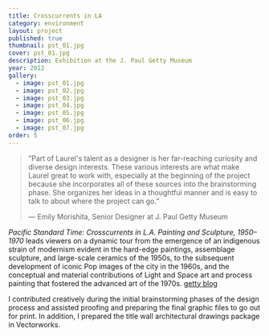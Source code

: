 ```yaml
---
title: Crosscurrents in LA
category: environment
layout: project
published: true
thumbnail: pst_01.jpg
cover: pst_01.jpg
description: Exhibition at the J. Paul Getty Museum
year: 2012
gallery:
  - image: pst_01.jpg
  - image: pst_02.jpg
  - image: pst_03.jpg
  - image: pst_04.jpg
  - image: pst_05.jpg
  - image: pst_06.jpg
  - image: pst_07.jpg
order: 5
---
```


> ”Part of Laurel's talent as a designer is her far-reaching curiosity and
> diverse design interests. These various interests are what make Laurel great
> to work with, especially at the beginning of the project because she
> incorporates all of these sources into the brainstorming phase. She organizes
> her ideas in a thoughtful manner and is easy to talk to about where the
> project can go.”   
>   
> &mdash; Emily Morishita, Senior Designer at J. Paul Getty Museum

_Pacific Standard Time: Crosscurrents in L.A. Painting and Sculpture, 1950–1970_
leads viewers on a dynamic tour from the emergence of an indigenous strain of
modernism evident in the hard-edge paintings, assemblage sculpture, and
large-scale ceramics of the 1950s, to the subsequent development of iconic Pop
images of the city in the 1960s, and the conceptual and material contributions
of Light and Space art and process painting that fostered the advanced art of
the 1970s. [getty blog](http://blogs.getty.edu/pacificstandardtime/exhibitions-and-events/crosscurrents/#sthash.T6EXEz7I.dpuf)

I contributed creatively during the initial brainstorming phases of the design
process and assisted proofing and preparing the final graphic files to go out
for print. In addition, I prepared the title wall architectural drawings package
in Vectorworks.
